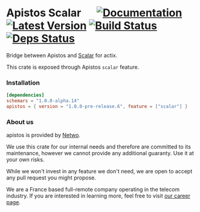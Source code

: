 # Apistos Scalar &emsp; [![Documentation]][docs.rs] [![Latest Version]][crates.io] [![Build Status]][build] [![Deps Status]][deps.rs]

[docs.rs]: https://docs.rs/apistos-scalar/

[crates.io]: https://crates.io/crates/apistos-scalar

[build]: https://github.com/netwo-io/apistos/actions/workflows/build.yaml?branch=main

[Documentation]: https://img.shields.io/docsrs/apistos-scalar

[Latest Version]: https://img.shields.io/crates/v/apistos-scalar.svg

[Build Status]: https://github.com/netwo-io/apistos/actions/workflows/build.yaml/badge.svg?branch=main

[deps.rs]: https://deps.rs/crate/apistos-scalar

[Deps Status]: https://deps.rs/crate/apistos-scalar/latest/status.svg

Bridge between Apistos and [Scalar](https://scalar.com/) for actix.

This crate is exposed through Apistos `scalar` feature.

### Installation

```toml
[dependencies]
schemars = "1.0.0-alpha.14"
apistos = { version = "1.0.0-pre-release.6", feature = ["scalar"] }
```

### About us

apistos is provided by [Netwo](https://www.netwo.io).

We use this crate for our internal needs and therefore are committed to its maintenance, however we cannot provide any
additional guaranty. Use it at your own risks.

While we won't invest in any feature we don't need, we are open to accept any pull request you might propose.

We are a France based full-remote company operating in the telecom industry. If you are interested in learning more,
feel free to visit [our career page](https://www.netwo.io/carriere).
